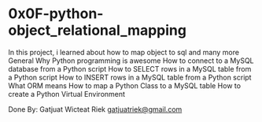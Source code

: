 # 0x0F-python-object_relational_mapping
In this project, i learned about how to map object to sql and many more
General
Why Python programming is awesome
How to connect to a MySQL database from a Python script
How to SELECT rows in a MySQL table from a Python script
How to INSERT rows in a MySQL table from a Python script
What ORM means
How to map a Python Class to a MySQL table
How to create a Python Virtual Environment

Done By:
Gatjuat Wicteat Riek
gatjuatriek@gmail.com
